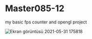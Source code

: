 # Master085-12
 my basic fps counter and opengl project

![Ekran görüntüsü 2021-05-31 175818](https://user-images.githubusercontent.com/66999194/120211720-ebcdf580-c239-11eb-802e-e35a7eeed295.png)
